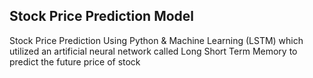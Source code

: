 ## Stock Price Prediction Model
Stock Price Prediction Using Python & Machine Learning (LSTM) which utilized an artificial neural network called Long Short Term Memory to predict the future price of stock

